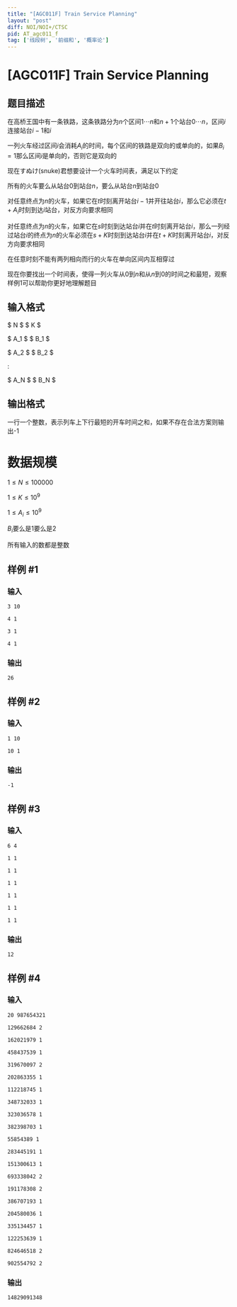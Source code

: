 ```yaml
---
title: "[AGC011F] Train Service Planning"
layout: "post"
diff: NOI/NOI+/CTSC
pid: AT_agc011_f
tag: ['线段树', '前缀和', '概率论']
---
```


# [AGC011F] Train Service Planning

## 题目描述

在高桥王国中有一条铁路，这条铁路分为$n$个区间$1⋯n$和$n+1$个站台$0⋯n$，区间$i$连接站台$i-1$和$i$

一列火车经过区间$i$会消耗$A_i$的时间，每个区间的铁路是双向的或单向的，如果$B_i=1$那么区间$i$是单向的，否则它是双向的

现在すぬけ(snuke)君想要设计一个火车时间表，满足以下约定

所有的火车要么从站台$0$到站台$n$，要么从站台$n$到站台$0$

对任意终点为$n$的火车，如果它在$t$时刻离开站台$i−1$并开往站台$i$，那么它必须在$t+A_i$时刻到达$i$站台，对反方向要求相同

对任意终点为$n$的火车，如果它在$s$时刻到达站台$i$并在$t$时刻离开站台$i$，那么一列经过站台$i$的终点为$n$的火车必须在$s+K$时刻到达站台$i$并在$t+K$时刻离开站台$i$，对反方向要求相同

在任意时刻不能有两列相向而行的火车在单向区间内互相穿过

现在你要找出一个时间表，使得一列火车从$0$到$n$和从$n$到$0$的时间之和最短，观察样例$1$可以帮助你更好地理解题目

## 输入格式

$ N $ $ K $

$ A_1 $ $ B_1 $ 

$ A_2 $ $ B_2 $ 

:

$ A_N $ $ B_N $

## 输出格式

一行一个整数，表示列车上下行最短的开车时间之和，如果不存在合法方案则输出-1

# 数据规模

$1\leq N \leq 100000$

$1\leq K \leq 10^9$

$1\leq A_i \leq 10^9$

$B_i$要么是1要么是2

所有输入的数都是整数

## 样例 #1

### 输入

```
3 10
4 1
3 1
4 1
```

### 输出

```
26
```

## 样例 #2

### 输入

```
1 10
10 1
```

### 输出

```
-1
```

## 样例 #3

### 输入

```
6 4
1 1
1 1
1 1
1 1
1 1
1 1
```

### 输出

```
12
```

## 样例 #4

### 输入

```
20 987654321
129662684 2
162021979 1
458437539 1
319670097 2
202863355 1
112218745 1
348732033 1
323036578 1
382398703 1
55854389 1
283445191 1
151300613 1
693338042 2
191178308 2
386707193 1
204580036 1
335134457 1
122253639 1
824646518 2
902554792 2
```

### 输出

```
14829091348
```

